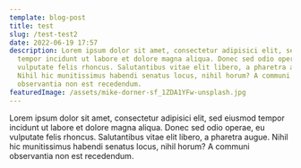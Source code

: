 ```yaml
---
template: blog-post
title: test
slug: /test-test2
date: 2022-06-19 17:57
description: Lorem ipsum dolor sit amet, consectetur adipisici elit, sed eiusmod
  tempor incidunt ut labore et dolore magna aliqua. Donec sed odio operae, eu
  vulputate felis rhoncus. Salutantibus vitae elit libero, a pharetra augue.
  Nihil hic munitissimus habendi senatus locus, nihil horum? A communi
  observantia non est recedendum.
featuredImage: /assets/mike-dorner-sf_1ZDA1YFw-unsplash.jpg
---
```

Lorem ipsum dolor sit amet, consectetur adipisici elit, sed eiusmod tempor incidunt ut labore et dolore magna aliqua. Donec sed odio operae, eu vulputate felis rhoncus. Salutantibus vitae elit libero, a pharetra augue. Nihil hic munitissimus habendi senatus locus, nihil horum? A communi observantia non est recedendum.